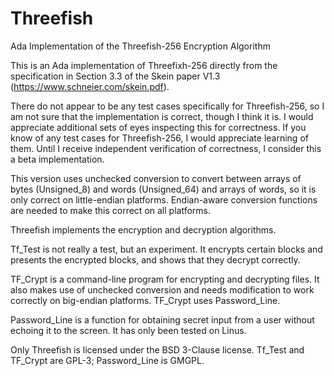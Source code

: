 # Threefish
Ada Implementation of the Threefish-256 Encryption Algorithm

This is an Ada implementation of Threefixh-256 directly from the specification in Section 3.3 of the Skein paper V1.3 (https://www.schneier.com/skein.pdf).

There do not appear to be any test cases specifically for Threefish-256, so I am not sure that the implementation is correct, though I think it is. I would appreciate additional sets of eyes inspecting this for correctness. If you know of any test cases for Threefish-256, I would appreciate learning of them. Until I receive independent verification of correctness, I consider this a beta implementation.

This version uses unchecked conversion to convert between arrays of bytes (Unsigned_8) and words (Unsigned_64) and arrays of words, so it is only correct on little-endian platforms. Endian-aware conversion functions are needed to make this correct on all platforms.

Threefish implements the encryption and decryption algorithms.

Tf_Test is not really a test, but an experiment. It encrypts certain blocks and presents the encrypted blocks, and shows that they decrypt correctly.

TF_Crypt is a command-line program for encrypting and decrypting files. It also makes use of unchecked conversion and needs modification to work correctly on big-endian platforms. TF_Crypt uses Password_Line.

Password_Line is a function for obtaining secret input from a user without echoing it to the screen. It has only been tested on Linus.

Only Threefish is licensed under the BSD 3-Clause license. Tf_Test and TF_Crypt are GPL-3; Password_Line is GMGPL.
